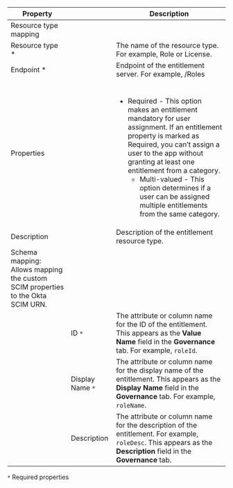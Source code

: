 | Property |  | Description |
| --- | --- | --- |
| Resource type mapping |
| Resource type * |  | The name of the resource type. For example, Role or License. |
| Endpoint * |  | Endpoint of the entitlement server. For example, /Roles |
| Properties |  | <br> <ul><li>Required - ​​This option makes an entitlement mandatory for user assignment. If an entitlement property is marked as Required, you can’t assign a user to the app without granting at least one entitlement from a category. <br> <ul><li>Multi-valued - This option determines if a user can be assigned multiple entitlements from the same category.</br> |
| Description |  | Description of the entitlement resource type. |
| Schema mapping: Allows mapping the custom SCIM properties to the Okta SCIM URN. |
|  | ID `*`| The attribute or column name for the ID of the entitlement. This appears as the **Value Name** field in the **Governance** tab. For example, `roleId`. |
|  | Display Name `*` | The attribute or column name for the display name of the entitlement. This appears as the **Display Name** field in the **Governance** tab. For example, `roleName`. |
|  | Description | The attribute or column name for the description of the entitlement. For example, `roleDesc`.  This appears as the **Description** field in the **Governance** tab. |

`*` Required properties